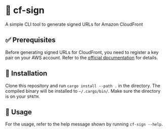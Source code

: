 # 🔐 cf-sign
A simple CLI tool to generate signed URLs for Amazon CloudFront

## ✅ Prerequisites
Before generating signed URLs for CloudFront, you need to register a key pair on your AWS account.
Refer to the [official documentation](https://docs.aws.amazon.com/AmazonCloudFront/latest/DeveloperGuide/private-content-signed-urls.html) for details.

## 💾 Installation
Clone this repository and run `cargo install --path .` in the directory.
The compiled binary will be installed to `~/.cargo/bin/`.
Make sure the directory is on your `$PATH`.

## 🧰 Usage
For the usage, refer to the help message shown by running `cf-sign --help`.

